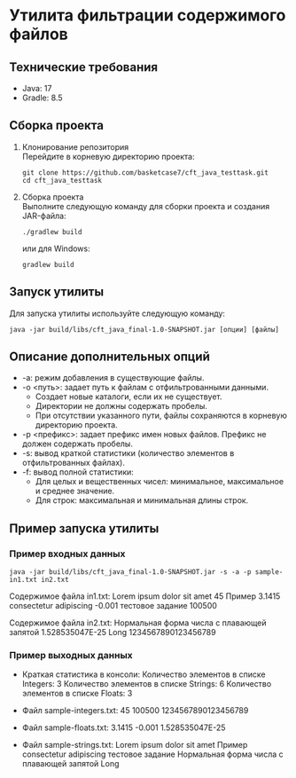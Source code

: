 # Утилита фильтрации содержимого файлов

## Технические требования
- Java: 17
- Gradle: 8.5

## Сборка проекта

1. Клонирование репозитория  
   Перейдите в корневую директорию проекта:
   ```shell
   git clone https://github.com/basketcase7/cft_java_testtask.git
   cd cft_java_testtask
   ```

2. Сборка проекта  
   Выполните следующую команду для сборки проекта и создания JAR-файла:
   ```shell
   ./gradlew build
   ```
   или для Windows:
   ```shell
   gradlew build
   ```

## Запуск утилиты

Для запуска утилиты используйте следующую команду:
```shell
java -jar build/libs/cft_java_final-1.0-SNAPSHOT.jar [опции] [файлы]
```

## Описание дополнительных опций

- -a: режим добавления в существующие файлы.
- -o <путь>: задает путь к файлам с отфильтрованными данными. 
  - Создает новые каталоги, если их не существует. 
  - Директории не должны содержать пробелы. 
  - При отсутствии указанного пути, файлы сохраняются в корневую директорию проекта.
- -p <префикс>: задает префикс имен новых файлов. Префикс не должен содержать пробелы.
- -s: вывод краткой статистики (количество элементов в отфильтрованных файлах).
- -f: вывод полной статистики:
  - Для целых и вещественных чисел: минимальное, максимальное и среднее значение.
  - Для строк: максимальная и минимальная длины строк.

## Пример запуска утилиты

### Пример входных данных
```shell
java -jar build/libs/cft_java_final-1.0-SNAPSHOT.jar -s -a -p sample- in1.txt in2.txt
```

Содержимое файла in1.txt:
Lorem ipsum dolor sit amet
45
Пример
3.1415
consectetur adipiscing
-0.001
тестовое задание
100500


Содержимое файла in2.txt:
Нормальная форма числа с плавающей запятой
1.528535047E-25
Long
1234567890123456789


### Пример выходных данных

- Краткая статистика в консоли:
Количество элементов в списке Integers: 3
Количество элементов в списке Strings: 6
Количество элементов в списке Floats: 3


- Файл sample-integers.txt:
45
100500
1234567890123456789


- Файл sample-floats.txt:
3.1415
-0.001
1.528535047E-25


- Файл sample-strings.txt:
Lorem ipsum dolor sit amet
Пример
consectetur adipiscing
тестовое задание
Нормальная форма числа с плавающей запятой
Long

